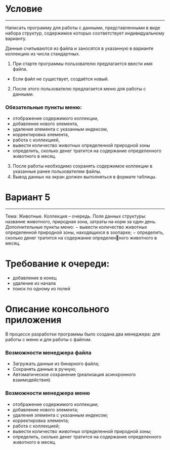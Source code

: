# Условие
_________
Написать программу для работы с данными, представленными 
в виде набора структур, содержимое которых соответствует индивидуальному варианту. 

Данные считываются из файла и заносятся в указанную в варианте коллекцию из числа стандартных. 
1. При старте программы пользователю предлагается ввести имя файла. 
* Если файл не существует, создаётся новый. 
2. После этого пользователю предлагается меню для работы с данными. 
### Обязательные пункты меню: 
*  отображение содержимого коллекции, 
*  добавление нового элемента, 
*  удаления элемента с указанным индексом, 
*  корректировка элемента, 
*  работа с коллекцией, 
*  вывести количество животных определенной природной зоны
*  определить, сколько денег тратится на содержание определенного животного в месяц.
3. После работы необходимо сохранять содержимое коллекции в указанные ранее пользователем файлы. 
4. Вывод данных на экран должен выполняться в формате таблицы.

# Вариант 5
________
Тема: Животные.
Коллекция – очередь.
Поля данных структуры: название животного, природная зона, 
затраты на корм за один день. 
Дополнительные пункты меню:
− вывести количество животных определенной природной зоны, 
находящихся в зоопарке;
− определить, сколько денег тратится на содержание определенного животного в месяц.

# Требование к очереди:
* добавление в конец
* удаление из начала 
* поиск по одному из полей

# Описание консольного приложения
В процессе разработки программы было создана два менеджера: для работы с меню и для работы с файлом.
### Возможности менеджера файла
* Загружать данные из бинарного файла;
* Сохранять данные в ручную;
* Автоматическое сохранение (реализация асинхронного взаимодействия)
### Возможности менеджера меню
* отображение содержимого коллекции;
* добавление нового элемента;
* удаления элемента с указанным индексом; 
* корректировка элемента;
* работа с коллекцией;
* вывести количество животных определенной природной зоны;
* определить, сколько денег тратится на содержание определенного животного в месяц.
